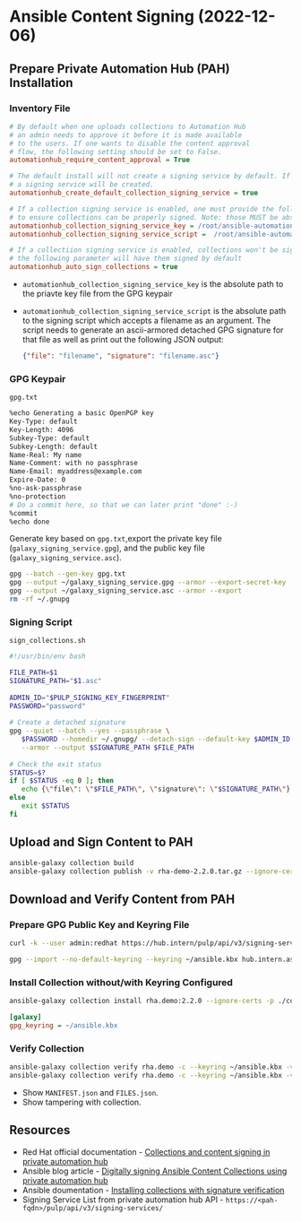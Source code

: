 # Ansible Content Signing (2022-12-06)

## Prepare Private Automation Hub (PAH) Installation

### Inventory File

~~~ini
# By default when one uploads collections to Automation Hub
# an admin needs to approve it before it is made available
# to the users. If one wants to disable the content approval
# flow, the following setting should be set to False.
automationhub_require_content_approval = True

# The default install will not create a signing service by default. If set to true
# a signing service will be created.
automationhub_create_default_collection_signing_service = true

# If a collection signing service is enabled, one must provide the following two variables
# to ensure collections can be properly signed. Note: those MUST be absolute paths
automationhub_collection_signing_service_key = /root/ansible-automation-platform-setup-2.2.1-1/galaxy_signing_service.gpg
automationhub_collection_signing_service_script =  /root/ansible-automation-platform-setup-2.2.1-1/sign_collections.sh

# If a collectiion signing service is enabled, collections won't be signed automatically by default
# the following parameter will have them signed by default
automationhub_auto_sign_collections = true
~~~

- `automationhub_collection_signing_service_key` is the absolute path to the priavte key file from the GPG keypair
- `automationhub_collection_signing_service_script` is the absolute path to the signing script which accepts a filename as an argument. The script needs to generate an ascii-armored detached GPG signature for that file as well as print out the following JSON output:

  ~~~json
  {"file": "filename", "signature": "filename.asc"}
  ~~~

### GPG Keypair

`gpg.txt`

~~~bash
%echo Generating a basic OpenPGP key
Key-Type: default
Key-Length: 4096
Subkey-Type: default
Subkey-Length: default
Name-Real: My name
Name-Comment: with no passphrase
Name-Email: myaddress@example.com
Expire-Date: 0
%no-ask-passphrase
%no-protection
# Do a commit here, so that we can later print "done" :-)
%commit
%echo done
~~~

Generate key based on `gpg.txt`,export the private key file (`galaxy_signing_service.gpg`), and the public key file (`galaxy_signing_service.asc`).

~~~bash
gpg --batch --gen-key gpg.txt
gpg --output ~/galaxy_signing_service.gpg --armor --export-secret-key
gpg --output ~/galaxy_signing_service.asc --armor --export
rm -rf ~/.gnupg
~~~

### Signing Script

`sign_collections.sh`

~~~bash
#!/usr/bin/env bash

FILE_PATH=$1
SIGNATURE_PATH="$1.asc"
          
ADMIN_ID="$PULP_SIGNING_KEY_FINGERPRINT"
PASSWORD="password"
          
# Create a detached signature
gpg --quiet --batch --yes --passphrase \
   $PASSWORD --homedir ~/.gnupg/ --detach-sign --default-key $ADMIN_ID \
   --armor --output $SIGNATURE_PATH $FILE_PATH
          
# Check the exit status
STATUS=$?
if [ $STATUS -eq 0 ]; then
   echo {\"file\": \"$FILE_PATH\", \"signature\": \"$SIGNATURE_PATH\"}
else
   exit $STATUS
fi
~~~

## Upload and Sign Content to PAH

~~~bash
ansible-galaxy collection build
ansible-galaxy collection publish -v rha-demo-2.2.0.tar.gz --ignore-certs
~~~

## Download and Verify Content from PAH

### Prepare GPG Public Key and Keyring File

~~~bash
curl -k --user admin:redhat https://hub.intern/pulp/api/v3/signing-services/ | jq -r '.results[].public_key'
~~~
~~~bash
gpg --import --no-default-keyring --keyring ~/ansible.kbx hub.intern.asc
~~~

### Install Collection without/with Keyring Configured
~~~bash
ansible-galaxy collection install rha.demo:2.2.0 --ignore-certs -p ./collections/
~~~

~~~ini
[galaxy]
gpg_keyring = ~/ansible.kbx
~~~

### Verify Collection

~~~bash
ansible-galaxy collection verify rha.demo -c --keyring ~/ansible.kbx -vvvv
ansible-galaxy collection verify rha.demo -c --keyring ~/ansible.kbx -vvvv --offline
~~~

- Show `MANIFEST.json` and `FILES.json`.
- Show tampering with collection.

## Resources

- Red Hat official documentation - [Collections and content signing in private automation hub](https://access.redhat.com/documentation/en-us/red_hat_ansible_automation_platform/2.2/html-single/managing_red_hat_certified_and_ansible_galaxy_collections_in_automation_hub/index#assembly-collections-and-content-signing-in-pah)
- Ansible blog article - [Digitally signing Ansible Content Collections using private automation hub](https://www.ansible.com/blog/digitally-signing-ansible-content-collections-using-private-automation-hub)
- Ansible doumentation - [Installing collections with signature verification](https://docs.ansible.com/ansible/devel/collections_guide/collections_installing.html#installing-collections-with-signature-verification)
- Signing Service List from private automation hub API - `https://<pah-fqdn>/pulp/api/v3/signing-services/`